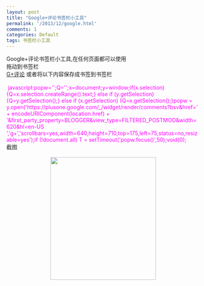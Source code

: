 ```yaml
---
layout: post
title: "Google+评论书签栏小工具"
permalink: '/2013/12/google.html'
comments: 1
categories: Default
tags: 书签栏小工具
---
```

<div dir="ltr" style="text-align: left;" trbidi="on">Google+评论书签栏小工具,在任何页面都可以使用<br/>拖动到书签栏<br/><a class="bookmarklet" data-original-title="G+评论" data-placement="right" href="javascript:popw='';Q='';x=document;y=window;if(x.selection) {Q=x.selection.createRange().text;} else if (y.getSelection) {Q=y.getSelection();} else if (x.getSelection) {Q=x.getSelection();}popw = y.open('https://plusone.google.com/_/widget/render/comments?bsv&amp;href=' + encodeURIComponent(location.href) + '&amp;first_party_property=BLOGGER&amp;view_type=FILTERED_POSTMOD&amp;width=620&amp;hl=en-US ','g+','scrollbars=yes,width=640,height=710,top=175,left=75,status=no,resizable=yes');if (!document.all) T = setTimeout('popw.focus()',50);void(0);" rel="tooltip">G+评论</a>  或者将以下内容保存成书签到书签栏<br/><br/><span style="background-color: white;"><span style="color: magenta;">&nbsp;javascript:popw='';Q='';x=document;y=window;if(x.selection) {Q=x.selection.createRange().text;} else if (y.getSelection) {Q=y.getSelection();} else if (x.getSelection) {Q=x.getSelection();}popw = y.open('https://plusone.google.com/_/widget/render/comments?bsv&amp;href=' + encodeURIComponent(location.href) + '&amp;first_party_property=BLOGGER&amp;view_type=FILTERED_POSTMOD&amp;width=620&amp;hl=en-US ','g+','scrollbars=yes,width=640,height=710,top=175,left=75,status=no,resizable=yes');if (!document.all) T = setTimeout('popw.focus()',50);void(0);   </span></span><br/>截图   <br/><br/><div class="separator" style="clear: both; text-align: center;"><a href="http://3.bp.blogspot.com/-dijtKFxryjI/Uq3g5ZDC5ZI/AAAAAAAAx_E/WR5xdqV6IvM/s1600/%E9%80%89%E5%8C%BA_012.png" imageanchor="1" style="margin-left: 1em; margin-right: 1em;"><img border="0" height="320" src="http://3.bp.blogspot.com/-dijtKFxryjI/Uq3g5ZDC5ZI/AAAAAAAAx_E/WR5xdqV6IvM/s1600/%E9%80%89%E5%8C%BA_012.png" width="275"/></a></div><br/></div>